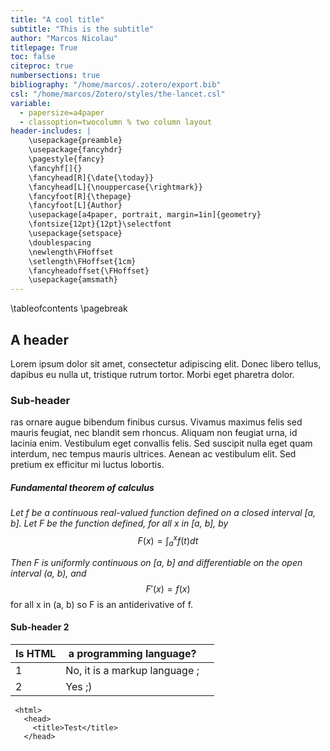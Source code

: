 ```yaml
---
title: "A cool title"
subtitle: "This is the subtitle"
author: "Marcos Nicolau"
titlepage: True
toc: false
citeproc: true
numbersections: true
bibliography: "/home/marcos/.zotero/export.bib"
csl: "/home/marcos/Zotero/styles/the-lancet.csl"
variable: 
  - papersize=a4paper
  - classoption=twocolumn % two column layout
header-includes: |
	\usepackage{preamble} 
    \usepackage{fancyhdr}
    \pagestyle{fancy}
    \fancyhf[]{}
    \fancyhead[R]{\date{\today}}
    \fancyhead[L]{\nouppercase{\rightmark}}
    \fancyfoot[R]{\thepage}
    \fancyfoot[L]{Author}
    \usepackage[a4paper, portrait, margin=1in]{geometry}
    \fontsize{12pt}{12pt}\selectfont
    \usepackage{setspace}
    \doublespacing
    \newlength\FHoffset
	\setlength\FHoffset{1cm}
	\fancyheadoffset{\FHoffset}
	\usepackage{amsmath}
---
```


\tableofcontents
\pagebreak

## A header

Lorem ipsum dolor sit amet, consectetur adipiscing elit. Donec libero tellus, dapibus eu nulla ut, tristique rutrum tortor. Morbi eget pharetra dolor.

### Sub-header

ras ornare augue bibendum finibus cursus. Vivamus maximus felis sed mauris feugiat, nec blandit sem rhoncus. Aliquam non feugiat urna, id lacinia enim. Vestibulum eget convallis felis. Sed suscipit nulla eget quam interdum, nec tempus mauris ultrices. Aenean ac vestibulum elit. Sed pretium ex efficitur mi luctus lobortis.

##### Fundamental theorem of calculus

_Let f be a continuous real-valued function defined on a closed interval [a, b]. Let F be the function defined, for all x in [a, b], by_
$$F(x) = \int _a^x f(t)dt$$

_Then F is uniformly continuous on [a, b] and differentiable on the open interval (a, b), and_
$$F'(x) = f(x)$$
for all x in (a, b) so F is an antiderivative of f.

#### Sub-header 2

| Is HTML | a programming language?       |     |
| ------- | ----------------------------- | --- |
| 1       | No, it is a markup language ; |     |
| 2       | Yes ;)                        |     |

```
 <html>
   <head>
     <title>Test</title>
   </head>
```
